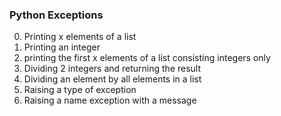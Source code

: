 ### Python Exceptions
0. Printing x elements of a list
1. Printing an integer
2. printing the first x elements of a list consisting integers only
3. Dividing 2 integers and returning the result
4. Dividing an element by all elements in a list
5. Raising a type of exception
6. Raising a name exception with a message
